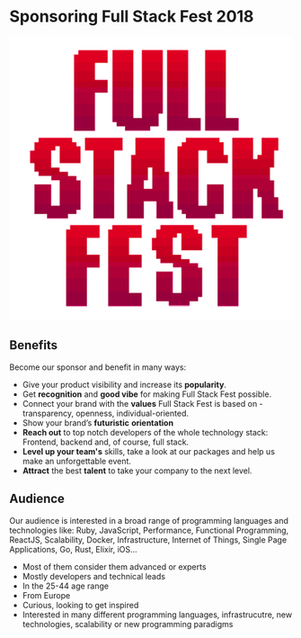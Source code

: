 # Sponsoring Full Stack Fest 2018

<p style="text-align: center;"><img src="images/logo.png" /></p>

## Benefits

Become our sponsor and benefit in many ways:

* Give your product visibility and increase its **popularity**.
* Get **recognition** and **good vibe** for making Full Stack Fest possible.
* Connect your brand with the **values** Full Stack Fest is based on - transparency, openness, individual-oriented.
* Show your brand’s **futuristic** **orientation**
* **Reach out** to top notch developers of the whole technology stack: Frontend, backend and, of course, full stack.
* **Level up your team's** skills, take a look at our packages and help us make an unforgettable event.
* **Attract** the best **talent** to take your company to the next level.

## Audience

Our audience is interested in a broad range of programming languages and technologies like: Ruby, JavaScript, Performance, Functional Programming, ReactJS, Scalability, Docker, Infrastructure, Internet of Things, Single Page Applications, Go, Rust, Elixir, iOS…

* Most of them consider them advanced or experts
* Mostly developers and technical leads
* In the 25-44 age range
* From Europe
* Curious, looking to get inspired
* Interested in many different programming languages, infrastrucutre, new technologies, scalability or new programming paradigms
